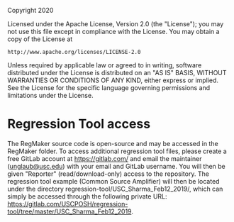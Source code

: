 Copyright 2020

Licensed under the Apache License, Version 2.0 (the "License");
you may not use this file except in compliance with the License.
You may obtain a copy of the License at

    http://www.apache.org/licenses/LICENSE-2.0

Unless required by applicable law or agreed to in writing, software
distributed under the License is distributed on an "AS IS" BASIS,
WITHOUT WARRANTIES OR CONDITIONS OF ANY KIND, either express or implied.
See the License for the specific language governing permissions and
limitations under the License.

# Regression Tool access

The RegMaker source code is open-source and may be accessed in the RegMaker folder. To access additional regression tool files, please create a free GitLab account at <https://gitlab.com/> and email the maintainer (unglaub@usc.edu) with your email and GitLab username. You will then be given "Reporter" (read/download-only) access to the repository. The regression tool example (Common Source Amplifier) will then be located under the directory regression-tool/USC_Sharma_Feb12_2019/, which can simply be accessed through the following private URL: <https://gitlab.com/USCPOSH/regression-tool/tree/master/USC_Sharma_Feb12_2019>.
